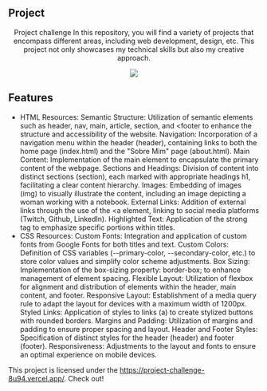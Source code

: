 ## Project 
<p align="center">
Project challenge
In this repository, you will find a variety of projects that encompass different areas, including web development, design, etc. This project not only showcases my technical skills but also my creative approach.
<p align="center">
<img src="https://imgur.com/rJq74Hz"/>
</p>
</p>

## Features
* HTML Resources:
Semantic Structure: Utilization of semantic elements such as header, nav, main, article, section, and <footer to enhance the structure and accessibility of the website.
Navigation: Incorporation of a navigation menu within the header (header), containing links to both the home page (index.html) and the "Sobre Mim" page (about.html).
Main Content: Implementation of the main element to encapsulate the primary content of the webpage.
Sections and Headings: Division of content into distinct sections (section), each marked with appropriate headings h1, facilitating a clear content hierarchy.
Images: Embedding of images (img) to visually illustrate the content, including an image depicting a woman working with a notebook.
External Links: Addition of external links through the use of the <a element, linking to social media platforms (Twitch, Github, LinkedIn).
Highlighted Text: Application of the strong tag to emphasize specific portions within titles.
* CSS Resources:
Custom Fonts: Integration and application of custom fonts from Google Fonts for both titles and text.
Custom Colors: Definition of CSS variables (--primary-color, --secondary-color, etc.) to store color values and simplify color scheme adjustments.
Box Sizing: Implementation of the box-sizing property: border-box; to enhance management of element spacing.
Flexible Layout: Utilization of flexbox for alignment and distribution of elements within the header, main content, and footer.
Responsive Layout: Establishment of a media query rule to adapt the layout for devices with a maximum width of 1200px.
Styled Links: Application of styles to links (a) to create stylized buttons with rounded borders.
Margins and Padding: Utilization of margins and padding to ensure proper spacing and layout.
Header and Footer Styles: Specification of distinct styles for the header (header) and footer (footer).
Responsiveness: Adjustments to the layout and fonts to ensure an optimal experience on mobile devices.

This project is licensed under the https://project-challenge-8u94.vercel.app/. Check out!

